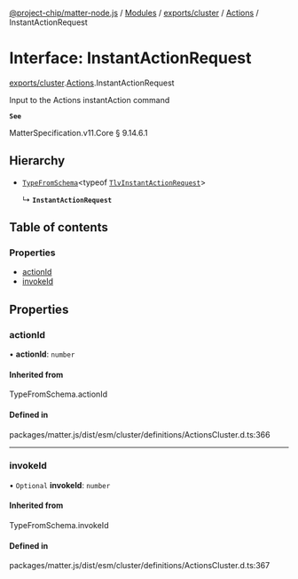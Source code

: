 [@project-chip/matter-node.js](../README.md) / [Modules](../modules.md) / [exports/cluster](../modules/exports_cluster.md) / [Actions](../modules/exports_cluster.Actions.md) / InstantActionRequest

# Interface: InstantActionRequest

[exports/cluster](../modules/exports_cluster.md).[Actions](../modules/exports_cluster.Actions.md).InstantActionRequest

Input to the Actions instantAction command

**`See`**

MatterSpecification.v11.Core § 9.14.6.1

## Hierarchy

- [`TypeFromSchema`](../modules/exports_tlv.md#typefromschema)\<typeof [`TlvInstantActionRequest`](../modules/exports_cluster.Actions.md#tlvinstantactionrequest)\>

  ↳ **`InstantActionRequest`**

## Table of contents

### Properties

- [actionId](exports_cluster.Actions.InstantActionRequest.md#actionid)
- [invokeId](exports_cluster.Actions.InstantActionRequest.md#invokeid)

## Properties

### actionId

• **actionId**: `number`

#### Inherited from

TypeFromSchema.actionId

#### Defined in

packages/matter.js/dist/esm/cluster/definitions/ActionsCluster.d.ts:366

___

### invokeId

• `Optional` **invokeId**: `number`

#### Inherited from

TypeFromSchema.invokeId

#### Defined in

packages/matter.js/dist/esm/cluster/definitions/ActionsCluster.d.ts:367
